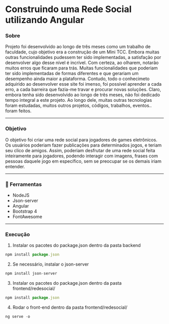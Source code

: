 # Construindo uma Rede Social utilizando Angular
### Sobre
Projeto foi desenvolvido ao longo de três meses como um trabalho de faculdade, cujo objetivo era a construção de um Mini TCC. Embora muitas outras funcionalidades pudessem ter sido implementadas, a satisfação por desenvolver algo desse nível é incrível.
Com certeza, ao olharem, notarão muitos erros que ficaram para trás. Muitas funcionalidades que poderiam ter sido implementadas de formas diferentes e que gerariam um desempenho ainda maior a plataforma. Contudo, todo o conhecimeto adquirido ao desenvolver esse site foi imenso, foi possível aprender a cada erro, a cada barreira que fazia-me travar e procurar novas soluções.
Claro, embora tenha sido desenvolvido ao longo de três meses, não foi dedicado tempo integral a este projeto. Ao longo dele, muitas outras tecnologias foram estudadas, muitos outros projetos, códigos, trabalhos, eventos.. foram feitos.

---

### Objetivo
O objetivo foi criar uma rede social para jogadores de games eletrônicos. Os usuários poderiam fazer publicações para determinados jogos, e teriam seu clico de amigos. Assim, poderiam desfrutar de uma rede social feita inteiramente para jogadores, podendo interagir com imagens, frases com pessoas daquele jogo em específico, sem se preocupar se os demais iriam entender.

---

### 🚀 Ferramentas
- NodeJS
- Json-server
- Angular
- Bootstrap 4
- FontAwesome

---
### Execução
1. Instalar os pacotes do package.json dentro da pasta backend
```javascript
npm install package.json
```
2. Se necessário, instalar o json-server
```javascript
npm install json-server
```
3. Instalar os pacotes do package.json dentro da pasta frontend/redesocial/
```javascript
npm install package.json
```
4. Rodar o front-end dentro da pasta frontend/redesocial/
```javascript
ng serve -o
```
